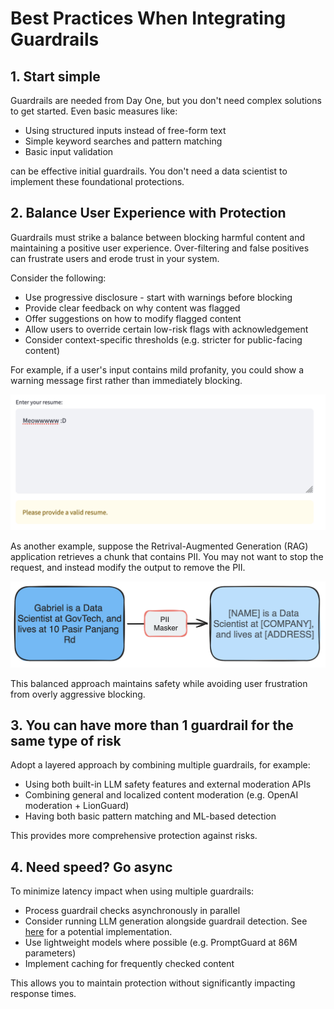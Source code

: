 # Best Practices When Integrating Guardrails

## 1. Start simple

Guardrails are needed from Day One, but you don't need complex solutions to get started. Even basic measures like:

- Using structured inputs instead of free-form text
- Simple keyword searches and pattern matching
- Basic input validation

can be effective initial guardrails. You don't need a data scientist to implement these foundational protections.

## 2. Balance User Experience with Protection

Guardrails must strike a balance between blocking harmful content and maintaining a positive user experience. Over-filtering and false positives can frustrate users and erode trust in your system.

Consider the following:
- Use progressive disclosure - start with warnings before blocking
- Provide clear feedback on why content was flagged
- Offer suggestions on how to modify flagged content
- Allow users to override certain low-risk flags with acknowledgement
- Consider context-specific thresholds (e.g. stricter for public-facing content)

For example, if a user's input contains mild profanity, you could show a warning message first rather than immediately blocking.

![Warning](images/warning.png)

As another example, suppose the Retrival-Augmented Generation (RAG) application retrieves a chunk that contains PII. You may not want to stop the request, and instead modify the output to remove the PII.

![PII](images/guardrails_adjusting.png)

This balanced approach maintains safety while avoiding user frustration from overly aggressive blocking.

## 3. You can have more than 1 guardrail for the same type of risk

Adopt a layered approach by combining multiple guardrails, for example:

- Using both built-in LLM safety features and external moderation APIs
- Combining general and localized content moderation (e.g. OpenAI moderation + LionGuard)
- Having both basic pattern matching and ML-based detection

This provides more comprehensive protection against risks.

## 4. Need speed? Go async

To minimize latency impact when using multiple guardrails:

- Process guardrail checks asynchronously in parallel
- Consider running LLM generation alongside guardrail detection. See [here](https://cookbook.openai.com/examples/how_to_use_guardrails#mitigations) for a potential implementation.
- Use lightweight models where possible (e.g. PromptGuard at 86M parameters)
- Implement caching for frequently checked content

This allows you to maintain protection without significantly impacting response times.
